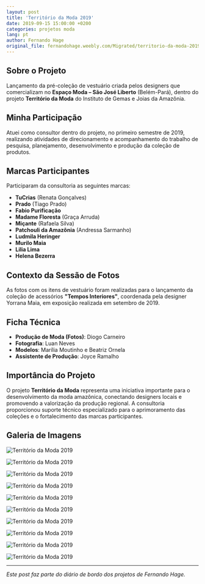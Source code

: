 ```yaml
---
layout: post
title: 'Território da Moda 2019'
date: 2019-09-15 15:00:00 +0200
categories: projetos moda
lang: pt
author: Fernando Hage
original_file: fernandohage.weebly.com/Migrated/territorio-da-moda-2019.html
---
```


## Sobre o Projeto

Lançamento da pré-coleção de vestuário criada pelos designers que comercializam no **Espaço Moda – São José Liberto** (Belém-Pará), dentro do projeto **Território da Moda** do Instituto de Gemas e Joias da Amazônia.

## Minha Participação

Atuei como consultor dentro do projeto, no primeiro semestre de 2019, realizando atividades de direcionamento e acompanhamento do trabalho de pesquisa, planejamento, desenvolvimento e produção da coleção de produtos.

## Marcas Participantes

Participaram da consultoria as seguintes marcas:

- **TuCrias** (Renata Gonçalves)
- **Prado** (Tiago Prado)
- **Fabio Purificação**
- **Madame Floresta** (Graça Arruda)
- **Miçante** (Rafaela Silva)
- **Patchouli da Amazônia** (Andressa Sarmanho)
- **Ludmila Heringer**
- **Murilo Maia**
- **Lilia Lima**
- **Helena Bezerra**

## Contexto da Sessão de Fotos

As fotos com os itens de vestuário foram realizadas para o lançamento da coleção de acessórios **"Tempos Interiores"**, coordenada pela designer Yorrana Maia, em exposição realizada em setembro de 2019.

## Ficha Técnica

- **Produção de Moda (Fotos)**: Diogo Carneiro
- **Fotografia**: Luan Neves
- **Modelos**: Marília Moutinho e Beatriz Ornela
- **Assistente de Produção**: Joyce Ramalho

## Importância do Projeto

O projeto **Território da Moda** representa uma iniciativa importante para o desenvolvimento da moda amazônica, conectando designers locais e promovendo a valorização da produção regional. A consultoria proporcionou suporte técnico especializado para o aprimoramento das coleções e o fortalecimento das marcas participantes.

## Galeria de Imagens

![Território da Moda 2019](/assets/images/territorio-da-moda-2019-01.jpg)

![Território da Moda 2019](/assets/images/territorio-da-moda-2019-02.jpg)

![Território da Moda 2019](/assets/images/territorio-da-moda-2019-03.jpg)

![Território da Moda 2019](/assets/images/territorio-da-moda-2019-04.jpg)

![Território da Moda 2019](/assets/images/territorio-da-moda-2019-05.jpg)

![Território da Moda 2019](/assets/images/territorio-da-moda-2019-06.jpg)

![Território da Moda 2019](/assets/images/territorio-da-moda-2019-07.jpg)

![Território da Moda 2019](/assets/images/territorio-da-moda-2019-08.jpg)

![Território da Moda 2019](/assets/images/territorio-da-moda-2019-09.jpg)

![Território da Moda 2019](/assets/images/territorio-da-moda-2019-10.jpg)

---

*Este post faz parte do diário de bordo dos projetos de Fernando Hage.*
